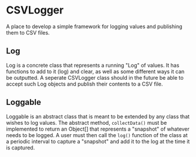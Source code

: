 # CSVLogger
A place to develop a simple framework for logging values and publishing them to CSV files.

## Log
Log is a concrete class that represents a running "Log" of values. It has functions to add to it (log) and clear, as well as some different ways it can be outputted. A seperate CSVLogger class should in the future be able to accept such Log objects and publish their contents to a CSV file.

## Loggable
Loggable is an abstract class that is meant to be extended by any class that wishes to log values. The abstract method, `collectData()` must be implemented to return an Object[] that represents a "snapshot" of whatever needs to be logged. A user must then call the `log()` function of the class at a periodic interval to capture a "snapshot" and add it to the log at the time it is captured.
